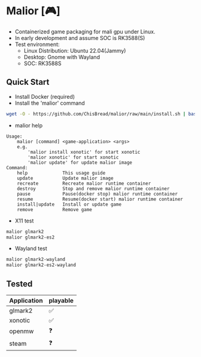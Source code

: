 # Malior [🎮]
- Containerized game packaging for mali gpu under Linux.
- In early development and assume SOC is RK3588(S)
- Test environment: 
  - Linux Distribution: Ubuntu 22.04(Jammy)
  - Desktop: Gnome with Wayland
  - SOC: RK3588S

## Quick Start
- Install Docker (required)
- Install the 'malior' command
```bash
wget -O - https://github.com/ChisBread/malior/raw/main/install.sh | bash
```
- malior help
```
Usage: 
    malior [command] <game-application> <args>
    e.g. 
        'malior install xonotic' for start xonotic
        'malior xonotic' for start xonotic
        'malior update' for update malior image
Command:
    help             This usage guide
    update           Update malior image
    recreate         Recreate malior runtime container
    destroy          Stop and remove malior runtime container
    pause            Pause(docker stop) malior runtime container
    resume           Resume(docker start) malior runtime container
    install|update   Install or update game
    remove           Remove game
```
- X11 test
```bash
malior glmark2
malior glmark2-es2
```  
- Wayland test
```bash
malior glmark2-wayland
malior glmark2-es2-wayland
``` 

## Tested
| Application                   | playable  |
| ----------------------------- | --------- |
| glmark2                       | ✅        | 
| xonotic                       | ✅        | 
| openmw                        | ❓        | 
| steam                         | ❓        | 
